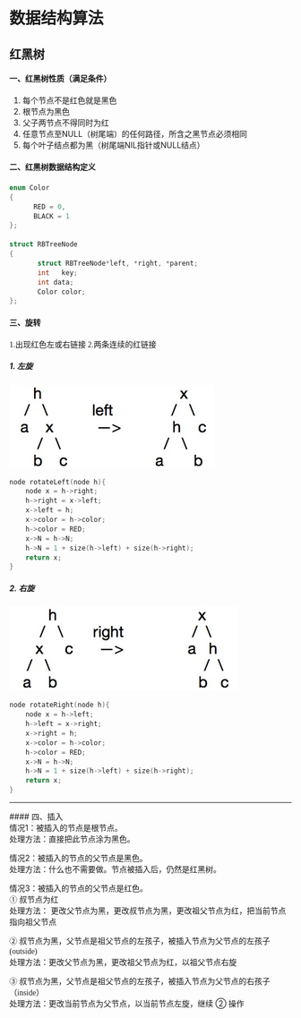 
# 数据结构算法

## 红黑树

#### 一、红黑树性质（满足条件）<br>
1. 每个节点不是红色就是黑色 <br>
2. 根节点为黑色 <br>
3. 父子两节点不得同时为红 <br>
4. 任意节点至NULL（树尾端）的任何路径，所含之黑节点必须相同 <br>
5. 每个叶子结点都为黑（树尾端NIL指针或NULL结点）

#### 二、红黑树数据结构定义<br>
	 
```cpp
enum Color  
{  
      RED = 0,  
      BLACK = 1  
};  

struct RBTreeNode  
{  
       struct RBTreeNode*left, *right, *parent;  
       int   key;  
       int data;  
       Color color;  
};
```

#### 三、旋转 <br>
<font face="menlo"> 1.出现红色左或右链接 2.两条连续的红链接 </font><br>
##### 1. 左旋
![Alt text](left.jpeg)

```cpp
node rotateLeft(node h){
	node x = h->right;
	h->right = x->left;
	x->left = h;
	x->color = h->color;
	h->color = RED;
	x->N = h->N;
	h->N = 1 + size(h->left) + size(h->right);
	return x;
}
```

##### 2. 右旋
![Alt text](right.jpg)
```cpp
node rotateRight(node h){
	node x = h->left;
	h->left = x->right;
	x->right = h;
	x->color = h->color;
	h->color = RED;
	x->N = h->N;
	h->N = 1 + size(h->left) + size(h->right);
	return x;
}
```
<hr>
#### 四、插入 <br>   
情况1：被插入的节点是根节点。<br>
处理方法：直接把此节点涂为黑色。 


情况2：被插入的节点的父节点是黑色。 <br>
处理方法：什么也不需要做。节点被插入后，仍然是红黑树。
    
    
情况3：被插入的节点的父节点是红色。 <br>
<font face="menlo">① 叔节点为红 </font><br>
处理方法： 更改父节点为黑，更改叔节点为黑，更改祖父节点为红，把当前节点指向祖父节点

<font face="menlo">② 叔节点为黑，父节点是祖父节点的左孩子，被插入节点为父节点的左孩子 (outside) </font><br>
处理方法：更改父节点为黑，更改祖父节点为红，以祖父节点右旋

<font face="menlo">③ 叔节点为黑，父节点是祖父节点的左孩子，被插入节点为父节点的右孩子（inside） </font><br>
处理方法：更改当前节点为父节点，以当前节点左旋，继续 ② 操作
